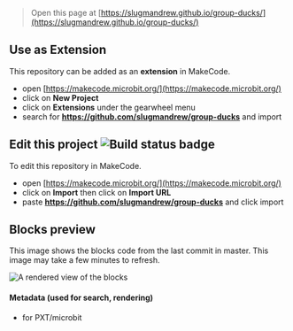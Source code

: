 
> Open this page at [https://slugmandrew.github.io/group-ducks/](https://slugmandrew.github.io/group-ducks/)

## Use as Extension

This repository can be added as an **extension** in MakeCode.

* open [https://makecode.microbit.org/](https://makecode.microbit.org/)
* click on **New Project**
* click on **Extensions** under the gearwheel menu
* search for **https://github.com/slugmandrew/group-ducks** and import

## Edit this project ![Build status badge](https://github.com/slugmandrew/group-ducks/workflows/MakeCode/badge.svg)

To edit this repository in MakeCode.

* open [https://makecode.microbit.org/](https://makecode.microbit.org/)
* click on **Import** then click on **Import URL**
* paste **https://github.com/slugmandrew/group-ducks** and click import

## Blocks preview

This image shows the blocks code from the last commit in master.
This image may take a few minutes to refresh.

![A rendered view of the blocks](https://github.com/slugmandrew/group-ducks/raw/master/.github/makecode/blocks.png)

#### Metadata (used for search, rendering)

* for PXT/microbit
<script src="https://makecode.com/gh-pages-embed.js"></script><script>makeCodeRender("{{ site.makecode.home_url }}", "{{ site.github.owner_name }}/{{ site.github.repository_name }}");</script>
